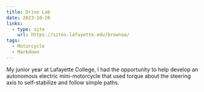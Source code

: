```yaml
---
title: Drive Lab
date: 2023-10-26
links:
  - type: site
    url: https://sites.lafayette.edu/brownaa/
tags:
  - Motorcycle
  - Markdown
---
```


My junior year at Lafayette College, I had the opportunity to help develop an autonomous electric mini-motorcycle that used torque about the steering axis to self-stabilize and follow simple paths.

<!--more-->

